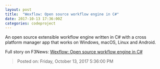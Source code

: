 ```yaml
---
layout: post
title:  "Wexflow: Open source workflow engine in C#"
date: 2017-10-13 17:36:00Z
categories: codeproject
---
```


An open source extensible workflow engine written in C# with a cross platform manager app that works on Windows, macOS, Linux and Android.


Full story on F3News: [Wexflow: Open source workflow engine in C#](http://www.f3nws.com/n/ZxxQMD)

> Posted on: Friday, October 13, 2017 5:36:00 PM
